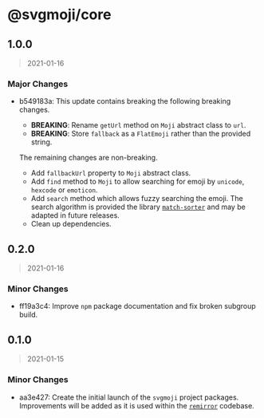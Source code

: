 # @svgmoji/core

## 1.0.0

> 2021-01-16

### Major Changes

- b549183a: This update contains breaking the following breaking changes.

  - **BREAKING**: Rename `getUrl` method on `Moji` abstract class to `url`.
  - **BREAKING**: Store `fallback` as a `FlatEmoji` rather than the provided string.

  The remaining changes are non-breaking.

  - Add `fallbackUrl` property to `Moji` abstract class.
  - Add `find` method to `Moji` to allow searching for emoji by `unicode`, `hexcode` or `emoticon`.
  - Add `search` method which allows fuzzy searching the emoji. The search algorithm is provided the library [`match-sorter`](https://github.com/kentcdodds/match-sorter) and may be adapted in future releases.
  - Clean up dependencies.

## 0.2.0

> 2021-01-16

### Minor Changes

- ff19a3c4: Improve `npm` package documentation and fix broken subgroup build.

## 0.1.0

> 2021-01-15

### Minor Changes

- aa3e427: Create the initial launch of the `svgmoji` project packages. Improvements will be added as it is used within the [`remirror`](https://remirror.io) codebase.
